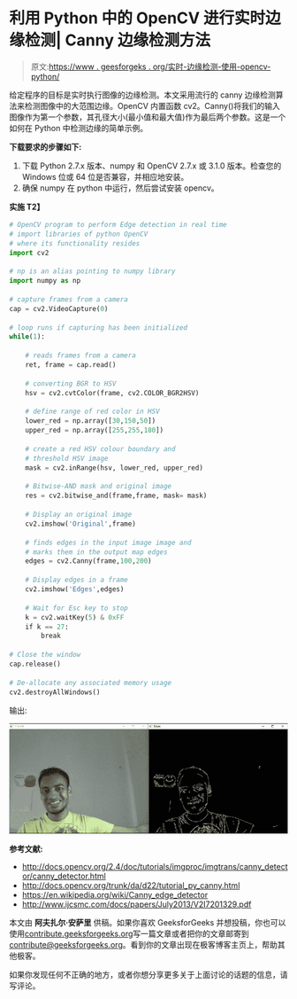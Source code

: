 # 利用 Python 中的 OpenCV 进行实时边缘检测| Canny 边缘检测方法

> 原文:[https://www . geesforgeks . org/实时-边缘检测-使用-opencv-python/](https://www.geeksforgeeks.org/real-time-edge-detection-using-opencv-python/)

给定程序的目标是实时执行图像的边缘检测。本文采用流行的 canny 边缘检测算法来检测图像中的大范围边缘。OpenCV 内置函数 cv2。Canny()将我们的输入图像作为第一个参数，其孔径大小(最小值和最大值)作为最后两个参数。这是一个如何在 Python 中检测边缘的简单示例。

**下载要求的步骤如下:**

1.  下载 Python 2.7.x 版本、numpy 和 OpenCV 2.7.x 或 3.1.0 版本。检查您的 Windows 位或 64 位是否兼容，并相应地安装。
2.  确保 numpy 在 python 中运行，然后尝试安装 opencv。

**实施
T2】**

```py
# OpenCV program to perform Edge detection in real time
# import libraries of python OpenCV 
# where its functionality resides
import cv2 

# np is an alias pointing to numpy library
import numpy as np

# capture frames from a camera
cap = cv2.VideoCapture(0)

# loop runs if capturing has been initialized
while(1):

    # reads frames from a camera
    ret, frame = cap.read()

    # converting BGR to HSV
    hsv = cv2.cvtColor(frame, cv2.COLOR_BGR2HSV)

    # define range of red color in HSV
    lower_red = np.array([30,150,50])
    upper_red = np.array([255,255,180])

    # create a red HSV colour boundary and 
    # threshold HSV image
    mask = cv2.inRange(hsv, lower_red, upper_red)

    # Bitwise-AND mask and original image
    res = cv2.bitwise_and(frame,frame, mask= mask)

    # Display an original image
    cv2.imshow('Original',frame)

    # finds edges in the input image image and
    # marks them in the output map edges
    edges = cv2.Canny(frame,100,200)

    # Display edges in a frame
    cv2.imshow('Edges',edges)

    # Wait for Esc key to stop
    k = cv2.waitKey(5) & 0xFF
    if k == 27:
        break

# Close the window
cap.release()

# De-allocate any associated memory usage
cv2.destroyAllWindows() 
```

输出:

[![output](img/c025cef3407ebf9dcd5a012bb5891204.png)](https://media.geeksforgeeks.org/wp-content/uploads/op2.jpg)

**参考文献:**

*   http://docs.opencv.org/2.4/doc/tutorials/imgproc/imgtrans/canny_detector/canny_detector.html
*   http://docs.opencv.org/trunk/da/d22/tutorial_py_canny.html
*   https://en.wikipedia.org/wiki/Canny_edge_detector
*   http://www.ijcsmc.com/docs/papers/July2013/V2I7201329.pdf

本文由 **阿夫扎尔·安萨里** 供稿。如果你喜欢 GeeksforGeeks 并想投稿，你也可以使用[contribute.geeksforgeeks.org](http://www.contribute.geeksforgeeks.org)写一篇文章或者把你的文章邮寄到 contribute@geeksforgeeks.org。看到你的文章出现在极客博客主页上，帮助其他极客。

如果你发现任何不正确的地方，或者你想分享更多关于上面讨论的话题的信息，请写评论。